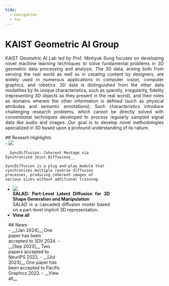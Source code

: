 ```yaml
---
hide:
  - navigation
  - toc
---
```



<style>
p { text-align: justify; }

.md-typeset h1 { margin: 0; }

.md-typeset .grid {
  grid-template-columns: repeat(auto-fit, minmax(90%, 1fr))
}

.research-highlights-section {
    display: inline-table;
    width: 66% !important;
    padding: 0 10px 0 0;
    vertical-align: top;
    p { margin: 0px; }
}

.news-section {
    display: inline-table;
    width: 33% !important;
    padding: 0 0 0 10px;
    vertical-align: top;
    p { margin: 0px; }
}

.research-highlight-thumbnail {
    width: 80px;
    width: calc(70% - 12px) !important;
}

@media only screen and (max-width: 600px) {
    .research-highlights-section {
        width: 100% !important;
    }

    .news-section {
        width: 100% !important;
    }
}
</style>


# KAIST Geometric AI Group
KAIST Geometric AI Lab led by Prof. Minhyuk Sung focuses on developing novel machine learning techniques to solve fundamental problems in 3D geometric data processing and analysis. The 3D data, arising both from sensing the real world as well as in creating content by designers, are widely used in numerous applications in computer vision, computer graphics, and robotics. 3D data is distinguished from the other data modalities by its unique characteristics, such as sparsity, irregularity, fidelity (representing 3D objects as they present in the real world), and their roles as domains wherein the other information is defined (such as physical attributes and semantic annotations). Such characteristics introduce challenging research problems, which cannot be directly solved with conventional techniques developed to process regularly sampled signal data like audio and images. Our goal is to develop novel methodologies specialized in 3D based upon a profound understanding of its nature.


<div class="research-highlights-section" markdown>
## Researh Highlights
<div class="grid cards" markdown>
-   <img class="publication-thumbnail" src="https://syncdiffusion.github.io/static/images/newyork_ours_01.png" markdown>

    __SyncDiffusion: Coherent Montage via Synchronized Joint Diffusions__

    SyncDiffusion is a plug-and-play module that synchronizes multiple reverse diffusion processes, producing coherent images of various sizes without additional training.

-   <img class="publication-thumbnail" src="https://salad3d.github.io/assets/teaser_a.png" markdown>

    __SALAD: Part-Level Latent Diffusion for 3D Shape Generation and Manipulation__<br>

    SALAD is a cascaded diffusion model based on a part-level implicit 3D representation.

-   __View all__
</div>
</div>

<div class="news-section" markdown>
## News
<div class="grid cards" markdown>
- __[Jan 2024]__ One paper has been accepted to 3DV 2024.
- __[Sep 2023]__ Two papers accepted to NeurIPS 2023.
- __[Jul 2023]__ One paper has been accepted to Pacific Graphics 2023.
- __View all__
</div>
</div>


